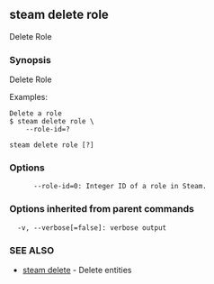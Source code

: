 ## steam delete role

Delete Role

### Synopsis


Delete Role

Examples:

    Delete a role
    $ steam delete role \
        --role-id=?

```
steam delete role [?]
```

### Options

```
      --role-id=0: Integer ID of a role in Steam.
```

### Options inherited from parent commands

```
  -v, --verbose[=false]: verbose output
```

### SEE ALSO
* [steam delete](steam_delete.md)	 - Delete entities

